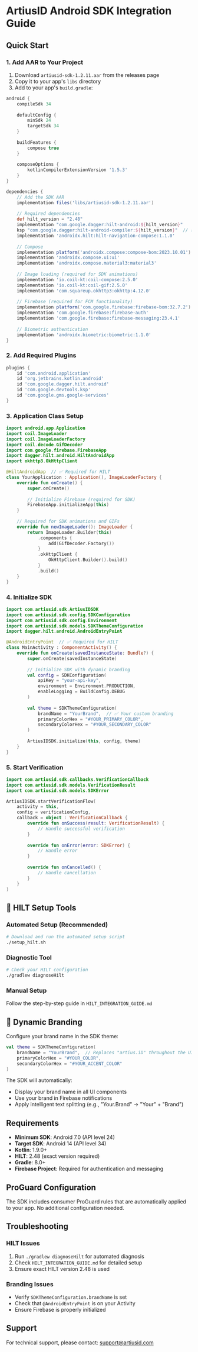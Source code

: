 # ArtiusID Android SDK Integration Guide

## Quick Start

### 1. Add AAR to Your Project

1. Download `artiusid-sdk-1.2.11.aar` from the releases page
2. Copy it to your app's `libs` directory
3. Add to your app's `build.gradle`:

```gradle
android {
    compileSdk 34
    
    defaultConfig {
        minSdk 24
        targetSdk 34
    }
    
    buildFeatures {
        compose true
    }
    
    composeOptions {
        kotlinCompilerExtensionVersion '1.5.3'
    }
}

dependencies {
    // Add the SDK AAR
    implementation files('libs/artiusid-sdk-1.2.11.aar')
    
    // Required dependencies
    def hilt_version = "2.48"
    implementation "com.google.dagger:hilt-android:${hilt_version}"
    ksp "com.google.dagger:hilt-android-compiler:${hilt_version}"  // ✅ Use KSP, not kapt
    implementation 'androidx.hilt:hilt-navigation-compose:1.1.0'
    
    // Compose
    implementation platform('androidx.compose:compose-bom:2023.10.01')
    implementation 'androidx.compose.ui:ui'
    implementation 'androidx.compose.material3:material3'
    
    // Image loading (required for SDK animations)
    implementation 'io.coil-kt:coil-compose:2.5.0'
    implementation 'io.coil-kt:coil-gif:2.5.0'
    implementation 'com.squareup.okhttp3:okhttp:4.12.0'
    
    // Firebase (required for FCM functionality)
    implementation platform('com.google.firebase:firebase-bom:32.7.2')
    implementation 'com.google.firebase:firebase-auth'
    implementation 'com.google.firebase:firebase-messaging:23.4.1'
    
    // Biometric authentication
    implementation 'androidx.biometric:biometric:1.1.0'
}
```

### 2. Add Required Plugins

```gradle
plugins {
    id 'com.android.application'
    id 'org.jetbrains.kotlin.android'
    id 'com.google.dagger.hilt.android'
    id 'com.google.devtools.ksp'
    id 'com.google.gms.google-services'
}
```

### 3. Application Class Setup

```kotlin
import android.app.Application
import coil.ImageLoader
import coil.ImageLoaderFactory
import coil.decode.GifDecoder
import com.google.firebase.FirebaseApp
import dagger.hilt.android.HiltAndroidApp
import okhttp3.OkHttpClient

@HiltAndroidApp  // ✅ Required for HILT
class YourApplication : Application(), ImageLoaderFactory {
    override fun onCreate() {
        super.onCreate()
        
        // Initialize Firebase (required for SDK)
        FirebaseApp.initializeApp(this)
    }
    
    // Required for SDK animations and GIFs
    override fun newImageLoader(): ImageLoader {
        return ImageLoader.Builder(this)
            .components {
                add(GifDecoder.Factory())
            }
            .okHttpClient {
                OkHttpClient.Builder().build()
            }
            .build()
    }
}
```

### 4. Initialize SDK

```kotlin
import com.artiusid.sdk.ArtiusIDSDK
import com.artiusid.sdk.config.SDKConfiguration
import com.artiusid.sdk.config.Environment
import com.artiusid.sdk.models.SDKThemeConfiguration
import dagger.hilt.android.AndroidEntryPoint

@AndroidEntryPoint  // ✅ Required for HILT
class MainActivity : ComponentActivity() {
    override fun onCreate(savedInstanceState: Bundle?) {
        super.onCreate(savedInstanceState)
        
        // Initialize SDK with dynamic branding
        val config = SDKConfiguration(
            apiKey = "your-api-key",
            environment = Environment.PRODUCTION,
            enableLogging = BuildConfig.DEBUG
        )
        
        val theme = SDKThemeConfiguration(
            brandName = "YourBrand",  // ✅ Your custom branding
            primaryColorHex = "#YOUR_PRIMARY_COLOR",
            secondaryColorHex = "#YOUR_SECONDARY_COLOR"
        )
            
        ArtiusIDSDK.initialize(this, config, theme)
    }
}
```

### 5. Start Verification

```kotlin
import com.artiusid.sdk.callbacks.VerificationCallback
import com.artiusid.sdk.models.VerificationResult
import com.artiusid.sdk.models.SDKError

ArtiusIDSDK.startVerificationFlow(
    activity = this,
    config = verificationConfig,
    callback = object : VerificationCallback {
        override fun onSuccess(result: VerificationResult) {
            // Handle successful verification
        }
        
        override fun onError(error: SDKError) {
            // Handle error
        }
        
        override fun onCancelled() {
            // Handle cancellation
        }
    }
)
```

## 🔧 HILT Setup Tools

### Automated Setup (Recommended)
```bash
# Download and run the automated setup script
./setup_hilt.sh
```

### Diagnostic Tool
```bash
# Check your HILT configuration
./gradlew diagnoseHilt
```

### Manual Setup
Follow the step-by-step guide in `HILT_INTEGRATION_GUIDE.md`

## 🎨 Dynamic Branding

Configure your brand name in the SDK theme:

```kotlin
val theme = SDKThemeConfiguration(
    brandName = "YourBrand",  // Replaces "artius.iD" throughout the UI
    primaryColorHex = "#YOUR_COLOR",
    secondaryColorHex = "#YOUR_ACCENT_COLOR"
)
```

The SDK will automatically:
- Display your brand name in all UI components
- Use your brand in Firebase notifications
- Apply intelligent text splitting (e.g., "Your.Brand" → "Your" + "Brand")

## Requirements

- **Minimum SDK**: Android 7.0 (API level 24)
- **Target SDK**: Android 14 (API level 34)
- **Kotlin**: 1.9.0+
- **HILT**: 2.48 (exact version required)
- **Gradle**: 8.0+
- **Firebase Project**: Required for authentication and messaging

## ProGuard Configuration

The SDK includes consumer ProGuard rules that are automatically applied to your app. No additional configuration needed.

## Troubleshooting

### HILT Issues
1. Run `./gradlew diagnoseHilt` for automated diagnosis
2. Check `HILT_INTEGRATION_GUIDE.md` for detailed setup
3. Ensure exact HILT version 2.48 is used

### Branding Issues
- Verify `SDKThemeConfiguration.brandName` is set
- Check that `@AndroidEntryPoint` is on your Activity
- Ensure Firebase is properly initialized

## Support

For technical support, please contact: support@artiusid.com
